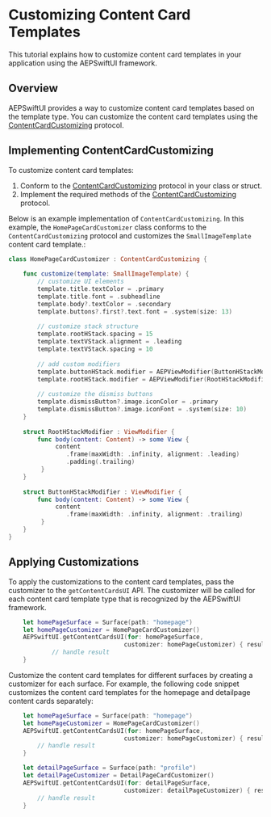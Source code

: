# Customizing Content Card Templates

This tutorial explains how to customize content card templates in your application using the AEPSwiftUI framework.

## Overview
AEPSwiftUI provides a way to customize content card templates based on the template type. You can customize the content card templates using the [ContentCardCustomizing](../PublicClasses/contentcardcustomizing.md) protocol.

## Implementing ContentCardCustomizing
To customize content card templates:
1. Conform to the [ContentCardCustomizing](../PublicClasses/contentcardcustomizing.md) protocol in your class or struct.
2. Implement the required methods of the [ContentCardCustomizing](../PublicClasses/contentcardcustomizing.md) protocol.

Below is an example implementation of `ContentCardCustomizing`. In this example, the `HomePageCardCustomizer` class conforms to the `ContentCardCustomizing` protocol and customizes the `SmallImageTemplate` content card template.:

```swift
class HomePageCardCustomizer : ContentCardCustomizing {
    
    func customize(template: SmallImageTemplate) {
        // customize UI elements
        template.title.textColor = .primary
        template.title.font = .subheadline
        template.body?.textColor = .secondary
        template.buttons?.first?.text.font = .system(size: 13)
        
        // customize stack structure
        template.rootHStack.spacing = 15
        template.textVStack.alignment = .leading
        template.textVStack.spacing = 10
        
        // add custom modifiers
        template.buttonHStack.modifier = AEPViewModifier(ButtonHStackModifier())
        template.rootHStack.modifier = AEPViewModifier(RootHStackModifier())
        
        // customize the dismiss buttons
        template.dismissButton?.image.iconColor = .primary
        template.dismissButton?.image.iconFont = .system(size: 10)
    }
    
    struct RootHStackModifier : ViewModifier {
        func body(content: Content) -> some View {
             content
                .frame(maxWidth: .infinity, alignment: .leading)
                .padding(.trailing)
         }
    }
    
    struct ButtonHStackModifier : ViewModifier {
        func body(content: Content) -> some View {
             content
                .frame(maxWidth: .infinity, alignment: .trailing)
         }
    }
}
```

## Applying Customizations
To apply the customizations to the content card templates, pass the customizer to the `getContentCardsUI` API. The customizer will be called for each content card template type that is recognized by the AEPSwiftUI framework.

```swift
    let homePageSurface = Surface(path: "homepage")
    let homePageCustomizer = HomePageCardCustomizer()
    AEPSwiftUI.getContentCardsUI(for: homePageSurface,
                                customizer: homePageCustomizer) { result in
            // handle result
    }
```


Customize the content card templates for different surfaces by creating a customizer for each surface. For example, the following code snippet customizes the content card templates for the homepage and detailpage content cards separately:

```swift
    let homePageSurface = Surface(path: "homepage")
    let homePageCustomizer = HomePageCardCustomizer()
    AEPSwiftUI.getContentCardsUI(for: homePageSurface,
                                customizer: homePageCustomizer) { result in
        // handle result
    }

    let detailPageSurface = Surface(path: "profile")
    let detailPageCustomizer = DetailPageCardCustomizer()
    AEPSwiftUI.getContentCardsUI(for: detailPageSurface,
                                customizer: detailPageCustomizer) { result in
        // handle result
    }
```